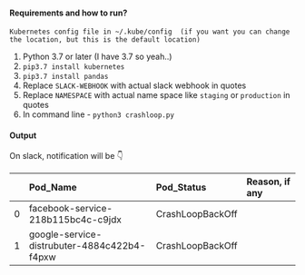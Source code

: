 #### Requirements and how to run?
`Kubernetes config file in ~/.kube/config  (if you want you can change the location, but this is the default location)`

1. Python 3.7 or later (I have 3.7 so yeah..)
2. `pip3.7 install kubernetes`
3. `pip3.7 install pandas`
4. Replace `SLACK-WEBHOOK` with actual slack webhook in quotes
5. Replace `NAMESPACE` with actual name space like `staging` or `production` in quotes
6. In command line - `python3 crashloop.py`

#### Output
On slack, notification will be 👇

|    | Pod_Name                                      | Pod_Status       | Reason, if any   |
|---:|:----------------------------------------------|:-----------------|:-----------------|
|  0 | facebook-service-218b115bc4c-c9jdx            | CrashLoopBackOff |                  |
|  1 | google-service-distrubuter-4884c422b4-f4pxw   | CrashLoopBackOff |                  |
